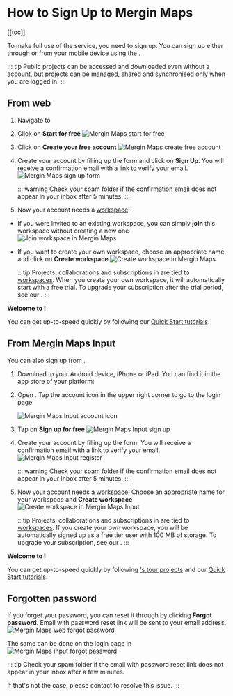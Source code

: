 # How to Sign Up to Mergin Maps
[[toc]]

To make full use of the <MainPlatformNameLink /> service, you need to sign up. You can sign up either through <MainDomainNameLink /> or from your mobile device using the <MobileAppName />.

::: tip
Public projects can be accessed and downloaded even without a <MainPlatformNameLink /> account, but projects can be managed, shared and synchronised only when you are logged in.
:::

## From web

1. Navigate to <MainDomainNameLink /> 
2. Click on **Start for free**
   ![Mergin Maps start for free](./mergin-web-register.jpg "Mergin Maps start for free")

3. Click on **Create your free account**
   ![Mergin Maps create free account](./mergin-web-create-account.jpg "Mergin Maps create free account")
   
4. Create your account by filling up the form and click on **Sign Up**. You will receive a confirmation email with a link to verify your email.
   ![Mergin Maps sign up form](./mergin-web-sign-up.jpg "Mergin Maps sign up form")

   ::: warning
   Check your spam folder if the confirmation email does not appear in your inbox after 5 minutes.
   :::

5. Now your account needs a [workspace](../../manage/workspaces/)!
- If you were invited to an existing workspace, you can simply **join** this workspace without creating a new one
![Join workspace in Mergin Maps](./join-workspace.jpg "Join workspace in Mergin Maps")

- If you want to create your own workspace, choose an appropriate name and click on **Create workspace**
   ![Create workspace in Mergin Maps](./create-workspace.jpg "Create workspace in Mergin Maps")

   :::tip
   Projects, collaborations and subscriptions in <MainPlatformNameLink /> are tied to [workspaces](../../manage/workspaces/). When you create your own workspace, it will automatically start with a free trial. To upgrade your subscription after the trial period, see our <MainDomainNameLink id="pricing" desc="Subscription plans" />.
   :::

**Welcome to <MainPlatformNameLink />!**

You can get up-to-speed quickly by following our [Quick Start tutorials](../../tutorials/capturing-first-data/index.md).


## From Mergin Maps Input
You can also sign up from <MobileAppName />.

1. Download <MobileAppName /> to your Android device, iPhone or iPad. You can find it in the app store of your platform:
   <AppDownload></AppDownload>

2. Open <MobileAppName />. Tap the account icon in the upper right corner to go to the login page.
   
   ![Mergin Maps Input account icon](./input-account-icon.jpg "Mergin Maps Input account icon")
   
3. Tap on **Sign up for free**
   ![Mergin Maps Input sign up](./input-sign-up.jpg "Mergin Maps Input sign up")
   
4. Create your account by filling up the form. You will receive a confirmation email with a link to verify your email.
   ![Mergin Maps Input register](./input-register.jpg "Mergin Maps Input register")

   ::: warning
   Check your spam folder if the confirmation email does not appear in your inbox after 5 minutes.
   :::
   
5. Now your account needs a [workspace](../../manage/workspaces/)! Choose an appropriate name for your workspace and **Create workspace**
   ![Create workspace in Mergin Maps Input](./input-create-workspace.jpg "Create workspace in Mergin Maps Input")

   :::tip
   Projects, collaborations and subscriptions in <MainPlatformNameLink /> are tied to [workspaces](../../manage/workspaces/). If you create your own workspace, you will be automatically signed up as a free tier user with 100 MB of storage. To upgrade your subscription, see our <MainDomainNameLink id="pricing" desc="Subscription plans" />.
   :::

**Welcome to <MainPlatformNameLink />!**

You can get up-to-speed quickly by following [<MobileAppName />'s tour projects](../install-input/#mergin-maps-input-s-tour-projects) and our [Quick Start tutorials](../../tutorials/capturing-first-data/index.md).

## Forgotten password
If you forget your password, you can reset it through <AppDomainNameLink /> by clicking **Forgot password**. Email with password reset link will be sent to your email address.
![Mergin Maps web forgot password](./forgot-password.jpg "Mergin Maps web forgot password")

The same can be done on the login page in <MobileAppName />
![Mergin Maps Input forgot password](./merginmaps-mobile-forgot-password.jpg "Mergin Maps Input forgot password")

::: tip
Check your spam folder if the email with password reset link does not appear in your inbox after a few minutes. 

If that's not the case, please contact <MerginMapsEmail id="support" /> to resolve this issue.
:::
   



